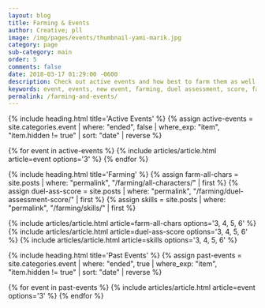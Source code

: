 ```yaml
---
layout: blog
title: Farming & Events
author: Creative; pll
image: /img/pages/events/thumbnail-yami-marik.jpg
category: page
sub-category: main
order: 5
comments: false
date: 2018-03-17 01:29:00 -0600
description: Check out active events and how best to farm them as well as events that have happened in the past!
keywords: event, events, new event, farming, duel assessment, score, farm decks
permalink: /farming-and-events/
---
```




{% include heading.html title='Active Events' %}
{% assign active-events = site.categories.event | where: "ended", false | where_exp: "item", "item.hidden != true" | sort: "date" | reverse %}

<div class="row card-collection">
  {% for event in active-events %}
    {% include articles/article.html article=event options='3' %}
  {% endfor %}
</div>



{% include heading.html title='Farming' %}
{% assign farm-all-chars = site.posts | where: "permalink", "/farming/all-characters/" | first %}
{% assign duel-ass-score = site.posts | where: "permalink", "/farming/duel-assessment-score/" | first %}
{% assign skills = site.posts | where: "permalink", "/farming/skills/" | first %}

<div class="row card-collection">
  {% include articles/article.html article=farm-all-chars options='3, 4, 5, 6' %}
  {% include articles/article.html article=duel-ass-score options='3, 4, 5, 6' %}
  {% include articles/article.html article=skills options='3, 4, 5, 6' %}
</div>



{% include heading.html title='Past Events' %}
{% assign past-events = site.categories.event | where: "ended", true | where_exp: "item", "item.hidden != true" | sort: "date" | reverse %}

<div class="row card-collection">
  {% for event in past-events %}
    {% include articles/article.html article=event options='3' %}
  {% endfor %}
</div>